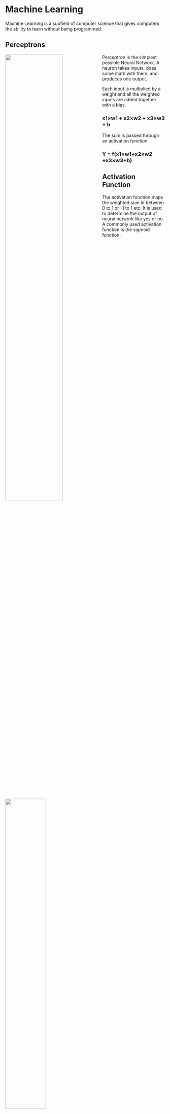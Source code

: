 # Machine Learning

Machine Learning is a subfield of computer science that gives computers the ability to learn without being programmed.

## Perceptrons

<img src="https://raw.githubusercontent.com/WampServer/MachineLearning/master/perceptron/neuron.png" width="60%" align="left"></img>

Perceptron is the simplest possible Neural Network. A neuron takes inputs, does some math with them, and produces one output.

Each input is multiplied by a weight and all the weighted inputs are added together with a bias.
###  x1​×w1​ + x2​×w2​ + x3×w3​ + b

The sum is passed through an activation function
### Y = f(x1​×w1​+x2​×w2​+x3×w3​+b)

## Activation Function
The activation function maps the weighted sum in between 0 to 1 or -1 to 1 etc. It is used to determine the output of neural network like yes or no. A commonly used activation function is the sigmoid function:

<img src="https://raw.githubusercontent.com/WampServer/MachineLearning/master/activation_func/sigmoid.png" width="50%" ></img>

## Loss Function
The loss function uses the weight and bias from the model and returns an error, based on how well the line fits a plot. It measures how well the neural network models the training data. When training, we aim to minimize this loss between the predicted and target outputs.A commonly used loss function is MSE (Mean Squared Error):


<img src="https://raw.githubusercontent.com/WampServer/MachineLearning/master/loss_func/Mean-Squared-Error.png" width="50%" align="left" ></img>
y​ is the true value of the variable.

ŷ is the predicted value of the variable. 

n is the number of samples.

## Gradient Descent

Gradient Descent is a popular algorithm for solving AI problems. It tells us how to change our weights and biases to minimize loss. A commonly optimization algorithm called stochastic gradient descent (SGD)

<img src="https://raw.githubusercontent.com/WampServer/MachineLearning/master/gradient_descent/SGD.png" width="50%" align="left" ></img>